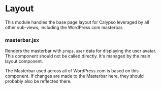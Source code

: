 Layout
======

This module handles the base page layout for Calypso leveraged by all other sub-views, including the WordPress.com masterbar.

### masterbar.jsx

Renders the masterbar with `props.user` data for displaying the user avatar. This component should not be called directly. It's managed by the main layout component.

The Masterbar used across all of WordPress.com is based on this component. If changes are made to the Masterbar here, they should probably also be reflected there.
